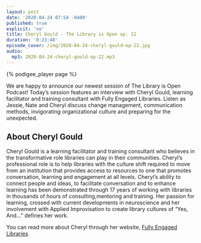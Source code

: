 ```yaml
---
layout: post
date: '2020-04-24 07:54 -0400'
published: true
explicit: 'no'
title: Cheryl Gould - The Library is Open ep. 22
duration: '0:23:48'
episode_cover: /img/2020-04-24-cheryl-gould-ep-22.jpg
audio:
  mp3: 2020-04-24-cheryl-gould-ep-22.mp3
---
```


{% podigee_player page %}

We are happy to announce our newest session of The Library is Open Podcast! Today’s session features an interview with Cheryl Gould, learning facilitator and training consultant with Fully Engaged Libraries. Listen as Jessie, Nate and Cheryl discuss change management, communication methods, invigorating organizational culture and preparing for the unexpected.


## About Cheryl Gould 

Cheryl Gould is a learning facilitator and training consultant who believes in the transformative role libraries can play in their communities.  Cheryl’s professional role is to help libraries with the culture shift required to move from an institution that provides access to resources to one that promotes conversation, learning and engagement at all levels.  Cheryl’s ability to connect people and ideas, to facilitate conversation and to enhance learning has been demonstrated through 17 years of working with libraries in thousands of hours of consulting,mentoring and training.  Her passion for learning, crossed with current developments in neuroscience and her involvement with Applied Improvisation to create library cultures of “Yes, And…” defines her work.

You can read more about Cheryl through her website, [Fully Engaged Libraries](http://www.fullyengagedlibraries.com/ "FEL")
